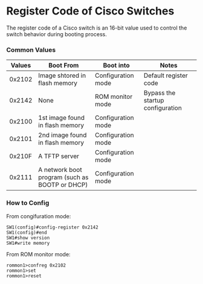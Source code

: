 # Register Code of Cisco Switches
The register code of a Cisco switch is an 16-bit value used to control the switch behavior during booting process.

### Common Values

Values | Boot From | Boot into | Notes |
-------|-----------|-----------|-------|
0x2102 | Image shtored in flash memory | Configuration mode | Default register code |
0x2142 | None | ROM monitor mode | Bypass the startup configuration | 
0x2100 | 1st image found in flash memory | Configuration mode |
0x2101 | 2nd image found in flash memory | Configuration mode |
0x210F | A TFTP server | Configuration mode |
0x2111 | A network boot program (such as BOOTP or DHCP) | Configuration mode |

### How to Config
From congifuration mode:  
```console
SW1(config)#config-register 0x2142
SW1(config)#end
SW1#show version
SW1#write memory
```
From ROM monitor mode:  
```console
rommon1>confreg 0x2102
rommon1>set
rommon1>reset
```

